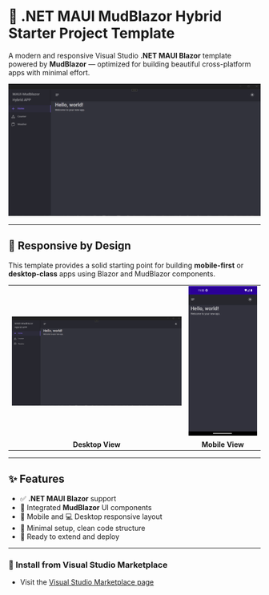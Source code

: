 ﻿# 🚀 .NET MAUI MudBlazor Hybrid Starter Project Template

A modern and responsive Visual Studio **.NET MAUI Blazor** template powered by **MudBlazor** — optimized for building beautiful cross-platform apps with minimal effort.

![MAUI MudBlazor Banner](https://github.com/SKIDDOW/MauiMudBlazor/blob/main/Screenshots/desktop.png)

---

## 📱 Responsive by Design

This template provides a solid starting point for building **mobile-first** or **desktop-class** apps using Blazor and MudBlazor components.

<table>
<tr>
<td><img src="https://github.com/SKIDDOW/MauiMudBlazor/blob/main/Screenshots/desktop.png" width="100%"></td>
<td><img src="https://github.com/SKIDDOW/MauiMudBlazor/blob/main/Screenshots/mobile.png" width="100%"></td>
</tr>
<tr>
<td align="center"><strong>Desktop View</strong></td>
<td align="center"><strong>Mobile View</strong></td>
</tr>
</table>

---

## ✨ Features

- ✅ **.NET MAUI Blazor** support
- 🎨 Integrated **MudBlazor** UI components
- 📱 Mobile and 💻 Desktop responsive layout
- 🔧 Minimal setup, clean code structure
- 🚀 Ready to extend and deploy

---

### 🔹 Install from Visual Studio Marketplace

- Visit the [Visual Studio Marketplace page](https://marketplace.visualstudio.com/items?itemName=SKIDDOW.MauiMudBlazor)  




